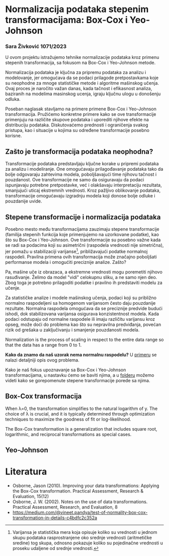 # Normalizacija podataka stepenim transformacijama: Box-Cox  i Yeo-Johnson 

### Sara Živković 1071/2023

U ovom projektu istražujemo tehnike normalizacije podataka kroz primenu stepenih transformacija, sa fokusom na Box-Cox i Yeo-Johnson metode. 

Normalizacija podataka je ključna za pripremu podataka za analizu i modelovanje, jer omogućava da se podaci prilagode pretpostavkama koje su neophodne za mnoge statističke metode i algoritme mašinskog učenja. Ovaj proces je naročito važan danas, kada tačnost i efikasnost analiza, baziranih na modelima masinskog ucenja, igraju ključnu ulogu u donošenju odluka.

Poseban naglasak stavljamo na primere primene Box-Cox i Yeo-Johnson transformacija. Pružićemo konkretne primere kako se ove transformacije primenjuju na različite skupove podataka i uporediti njihove efekte na distribuciju podataka. Diskutovaćemo prednosti i ograničenja svakog pristupa, kao i situacije u kojima su određene transformacije posebno korisne.

## Zašto je transformacija podataka neophodna?
Transformacije podataka predstavljaju ključne korake u pripremi podataka za analizu i modeliranje. One omogućavaju prilagođavanje podataka tako da bolje odgovaraju zahtevima modela, poboljšavajući time njihovu tačnost i pouzdanost. Ove transformacije ne samo da osiguravaju da podaci ispunjavaju potrebne pretpostavke, već i olakšavaju interpretaciju rezultata, smanjujući uticaj ekstremnih vrednosti. Kroz pažljivo oblikovanje podataka, transformacije omogućavaju izgradnju modela koji donose bolje odluke i pouzdanije uvide.


## Stepene transformacije i normalizacija podataka
Posebno mesto među transformacijama zauzimaju stepene transformacije (familija stepenih funkcija koje primenjujemo na uzorkovane podatke), kao što su Box-Cox i Yeo-Johnson. Ove transformacije su posebno važne kada se radi sa podacima koji su asimetrični (raspodela vrednosti nije simetrična), jer pomažu u stabilizaciji varijanse[^1], približavajući podatke normalnoj raspodeli. Pravilna primena ovih transformacija može značajno poboljšati performanse modela i omogućiti preciznije analize. Zašto?  

Pa, mašine uče iz obrazaca, a ekstremne vrednosti mogu poremetiti njihovo rasuđivanje. Želimo da model "vidi" celokupnu sliku, a ne samo njen deo. Zbog toga je potrebno prilagoditi podatke i pravilno ih predstaviti modelu za učenje.


Za statističke analize i modele mašinskog učenja, podaci koji su približno normalno raspodeljeni sa homogenom varijansom često daju pouzdanije rezultate. Normalna raspodela omogućava da se preciznije predvide budući ishodi, dok stabilizovana varijansa osigurava konzistentnost modela. Kada podaci odstupaju od normalne raspodele ili imaju različitu varijansu kroz opseg, može doći do problema kao što su nepravilna predviđanja, povećan rizik od grešaka u zaključivanju i smanjenje pouzdanosti modela. 

Normalization is the process of scaling in respect to the entire data range so that the data has a range from 0 to 1.

[^1]: Varijansa je statistička mera koja opisuje koliko su vrednosti u jednom skupu podataka rasprostranjene oko srednje vrednosti (aritmetičke sredine) tog skupa, odnosno pokazuje koliko su pojedinačne vrednosti u proseku udaljene od srednje vrednosti.

**Kako da znamo da naš uzorak nema normalnu raspodelu?** U [primeru](01_normality_test.ipynb) se nalazi detaljniji opis ovog problema.


Kako je naš fokus upoznavanje sa Box-Cox i Yeo-Johnson  transformacijama, u nastavku ćemo se baviti njima, a u [folderu](./02_data_transformations/) možemo videti kako se gorepomenute stepene transformacije porede sa njima.

## Box-Cox transformacija
When λ=0, the transformation simplifies to the natural logarithm of y. The choice of λ is crucial, and it is typically determined through optimization techniques to maximize the goodness of fit or log-likelihood.

The Box-Cox transformation is a generalization that includes square root, logarithmic, and reciprocal transformations as special cases.

## Yeo-Johnson


# Literatura
- Osborne, Jason (2010). Improving your data transformations: Applying the Box-Cox transformation. Practical
Assessment, Research & Evaluation, 15(12)
- Osborne, J. W. (2002). Notes on the use of data transformations. Practical Assessment, Research, and Evaluation, 8
- https://medium.com/@vineet.pandya/test-of-normality-box-cox-transformation-in-details-c4bdfc2c352a